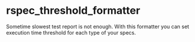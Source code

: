 rspec_threshold_formatter
=========================

Sometime slowest test report is not enough. With this formatter you can set execution time threshold for each type of your specs.
